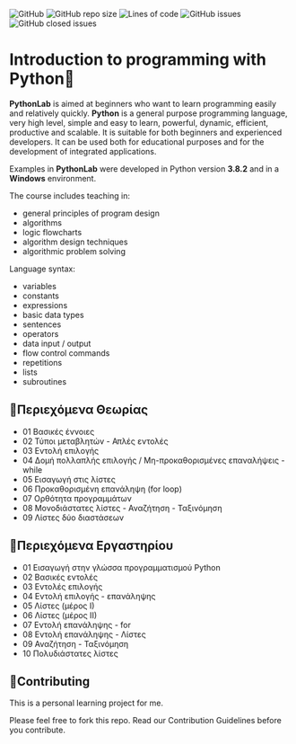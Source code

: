 ![GitHub](https://img.shields.io/github/license/Effie375/PythonLab)
![GitHub repo size](https://img.shields.io/github/repo-size/Effie375/PythonLab)
![Lines of code](https://img.shields.io/tokei/lines/github/Effie375/PythonLab)
![GitHub issues](https://img.shields.io/github/issues-raw/Effie375/PythonLab)
![GitHub closed issues](https://img.shields.io/github/issues-closed-raw/Effie375/PythonLab)

# Introduction to programming with Python🐍

**PythonLab** is aimed at beginners who want to learn programming easily and relatively quickly. **Python** is a general purpose programming language, very high level, simple and easy to learn, powerful, dynamic, efficient, productive and scalable. It is suitable for both beginners and experienced developers. It can be used both for educational purposes and for the development of integrated applications.

Examples in **PythonLab** were developed in Python version **3.8.2** and in a **Windows** environment.

The course includes teaching in:

- general principles of program design
- algorithms
- logic flowcharts
- algorithm design techniques
- algorithmic problem solving

Language syntax:

- variables
- constants
- expressions
- basic data types
- sentences
- operators
- data input / output
- flow control commands
- repetitions
- lists
- subroutines

## 📁Περιεχόμενα Θεωρίας

- 01 Βασικές έννοιες
- 02 Τύποι μεταβλητών - Απλές εντολές
- 03 Εντολή επιλογής
- 04 Δομή πολλαπλής επιλογής / Μη-προκαθορισμένες επαναλήψεις - while
- 05 Εισαγωγή στις λίστες
- 06 Προκαθορισμένη επανάληψη (for loop)
- 07 Ορθότητα προγραμμάτων
- 08 Μονοδιάστατες λίστες - Αναζήτηση - Ταξινόμηση
- 09 Λίστες δύο διαστάσεων

## 📁Περιεχόμενα Εργαστηρίου

- 01 Εισαγωγή στην γλώσσα προγραμματισμού Python
- 02 Βασικές εντολές
- 03 Εντολές επιλογής
- 04 Εντολή επιλογής - επανάληψης
- 05 Λίστες (μέρος Ι)
- 06 Λίστες (μέρος ΙΙ)
- 07 Εντολή επανάληψης - for
- 08 Εντολή επανάληψης - Λίστες
- 09 Αναζήτηση - Ταξινόμηση
- 10 Πολυδιάστατες λίστες

## 🔨Contributing

This is a personal learning project for me.

Please feel free to fork this repo. Read our Contribution Guidelines before you contribute.
